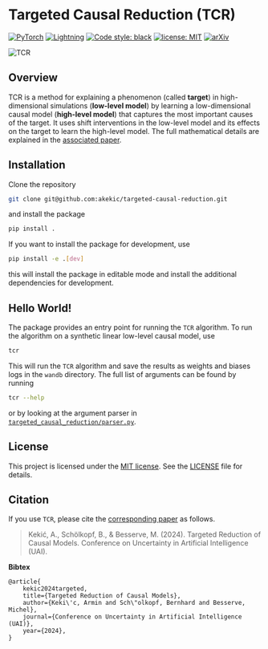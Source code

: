 # Targeted Causal Reduction (TCR)
[![PyTorch](https://img.shields.io/badge/-PyTorch-EE4C2C?logo=pytorch&logoColor=white)](https://pytorch.org/)
[![Lightning](https://img.shields.io/badge/-Lightning-792ee5?logo=lightning&logoColor=white)](https://lightning.ai/)
[![Code style: black](https://img.shields.io/badge/code%20style-black-000000.svg)](https://github.com/psf/black)
[![license: MIT](https://img.shields.io/badge/license-MIT-yellow.svg)](https://opensource.org/licenses/MIT)
[![arXiv](https://img.shields.io/badge/arXiv-2311.18639-00ff00.svg)](https://arxiv.org/abs/2311.18639)

![TCR](targeted_causal_reduction/images/tcr_overview.png)
## Overview
TCR is a method for explaining a phenomenon (called **target**) in high-dimensional simulations (**low-level model**)
by learning a low-dimensional causal model (**high-level model**) that captures the most important causes of the target.
It uses shift interventions in the low-level model and its effects on the target to learn the high-level model.
The full mathematical details are explained in the [associated paper](https://arxiv.org/abs/2311.18639).

## Installation
Clone the repository
```bash
git clone git@github.com:akekic/targeted-causal-reduction.git
```
and install the package
```bash
pip install .
```
If you want to install the package for development, use
```bash
pip install -e .[dev]
```
this will install the package in editable mode and install the additional dependencies for development.

## Hello World!
The package provides an entry point for running the `TCR` algorithm.
To run the algorithm on a synthetic linear low-level causal model, use
```bash
tcr
```
This will run the `TCR` algorithm and save the results as weights and biases logs in the `wandb` directory.
The full list of arguments can be found by running
```bash
tcr --help
```
or by looking at the argument parser in [`targeted_causal_reduction/parser.py`](targeted_causal_reduction/parser.py).

## License
This project is licensed under the [MIT license](https://opensource.org/licenses/MIT).
See the [LICENSE](LICENSE) file for details.

## Citation

If you use `TCR`, please cite the 
[corresponding paper](https://arxiv.org/abs/2311.18639) as follows.

> Kekić, A., Schölkopf, B., & Besserve, M. (2024).
> Targeted Reduction of Causal Models. 
> Conference on Uncertainty in Artificial Intelligence (UAI).

**Bibtex**

```
@article{
    kekic2024targeted,
    title={Targeted Reduction of Causal Models},
    author={Keki\'c, Armin and Sch\"olkopf, Bernhard and Besserve, Michel},
    journal={Conference on Uncertainty in Artificial Intelligence (UAI)},
    year={2024},
}
```